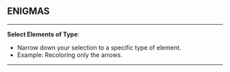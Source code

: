 

## ENIGMAS
----

**Select Elements of Type**:

- Narrow down your selection to a specific type of element.
- Example: Recoloring only the arrows.

----
